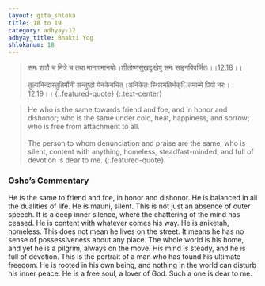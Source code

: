 ```yaml
---
layout: gita_shloka
title: 18 to 19
category: adhyay-12
adhyay_title: Bhakti Yog
shlokanum: 18
---
```


> समः शत्रौ च मित्रे च तथा मानापमानयोः।शीतोष्णसुखदुःखेषु समः सङ्गविवर्जितः।।12.18।।<br><br>तुल्यनिन्दास्तुतिर्मौनी सन्तुष्टो येनकेनचित्।अनिकेतः स्थिरमतिर्भक्ितमान्मे प्रियो नरः।।12.19।।
{:.featured-quote}
{:.text-center}

> He who is the same towards friend and foe, and in honor and dishonor; who is the same under cold, heat, happiness, and sorrow; who is free from attachment to all.<br><br>The person to whom denunciation and praise are the same, who is silent, content with anything, homeless, steadfast-minded, and full of devotion is dear to me.
{:.featured-quote}

### Osho’s Commentary
He is the same to friend and foe, in honor and dishonor. He is balanced in all the dualities of life.
He is mauni, silent. This is not just an absence of outer speech. It is a deep inner silence, where the chattering of the mind has ceased.
He is content with whatever comes his way.
He is aniketah, homeless. This does not mean he lives on the street. It means he has no sense of possessiveness about any place. The whole world is his home, and yet he is a pilgrim, always on the move.
His mind is steady, and he is full of devotion.
This is the portrait of a man who has found his ultimate freedom. He is rooted in his own being, and nothing in the world can disturb his inner peace. He is a free soul, a lover of God. Such a one is dear to me.

